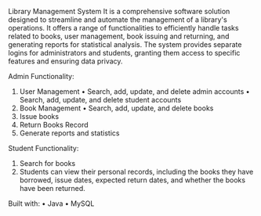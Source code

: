 Library Management System
It is a comprehensive software solution designed to streamline and automate the management of a library's operations. It offers a range of functionalities to efficiently handle tasks related to books, user management, book issuing and returning, and generating reports for statistical analysis. The system provides separate logins for administrators and students, granting them access to specific features and ensuring data privacy.

Admin Functionality:
1. User Management
 • Search, add, update, and delete admin accounts
 • Search, add, update, and delete student accounts
2. Book Management
 • Search, add, update, and delete books
3. Issue books
4. Return Books Record
5. Generate reports and statistics

Student Functionality:
1. Search for books
2. Students can view their personal records, including the books they have borrowed, issue dates, expected return dates, and whether the books have been returned. 

Built with:
• Java
• MySQL
